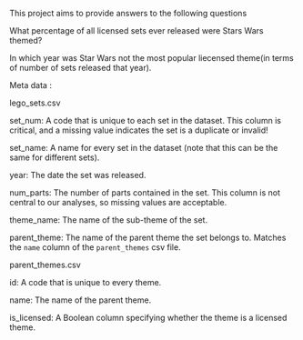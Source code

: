 This project aims to provide answers to the following questions

What percentage of all licensed sets ever released were Stars Wars themed?

In which year was Star Wars not the most popular liecensed theme(in terms of number of sets released that year). 


Meta data :

lego_sets.csv

set_num: A code that is unique to each set in the dataset. This column is critical, and a missing value indicates the set is a duplicate or invalid!

set_name: A name for every set in the dataset (note that this can be the same for different sets).

year: The date the set was released.

num_parts: The number of parts contained in the set. This column is not central to our analyses, so missing values are acceptable.

theme_name: The name of the sub-theme of the set.

parent_theme: The name of the parent theme the set belongs to. Matches the `name` column of the `parent_themes` csv file.

parent_themes.csv

id: A code that is unique to every theme.

name: The name of the parent theme.

is_licensed: A Boolean column specifying whether the theme is a licensed theme.
